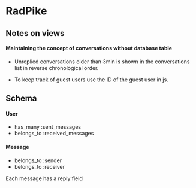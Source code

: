 # RadPike

## Notes on views

#### Maintaining the concept of conversations without database table

* Unreplied conversations older than 3min is shown in the conversations list in reverse chronological order.

* To keep track of guest users use the ID of the guest user in js.

## Schema

#### User

* has_many :sent_messages
* belongs_to :received_messages

#### Message

* belongs_to :sender
* belongs_to :receiver

Each message has a reply field